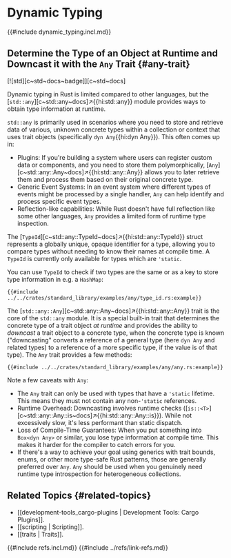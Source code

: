 # Dynamic Typing

{{#include dynamic_typing.incl.md}}

## Determine the Type of an Object at Runtime and Downcast it with the `Any` Trait {#any-trait}

[![std][c~std~docs~badge]][c~std~docs]

Dynamic typing in Rust is limited compared to other languages, but the [`std::any`][c~std::any~docs]↗{{hi:std::any}} module provides ways to obtain type information at runtime.

`std::any` is primarily used in scenarios where you need to store and retrieve data of various, unknown concrete types within a collection or context that uses trait objects (specifically `dyn Any`{{hi:dyn Any}}). This often comes up in:

- Plugins: If you're building a system where users can register custom data or components, and you need to store them polymorphically, [`Any`][c~std::any::Any~docs]↗{{hi:std::any::Any}} allows you to later retrieve them and process them based on their original concrete type.
- Generic Event Systems: In an event system where different types of events might be processed by a single handler, `Any` can help identify and process specific event types.
- Reflection-like capabilities: While Rust doesn't have full reflection like some other languages, `Any` provides a limited form of runtime type inspection.

The [`TypeId`][c~std::any::TypeId~docs]↗{{hi:std::any::TypeId}} struct represents a globally unique, opaque identifier for a type, allowing you to compare types without needing to know their names at compile time. A `TypeId` is currently only available for types which are `'static`.

You can use `TypeId` to check if two types are the same or as a key to store type information in e.g. a `HashMap`:

```rust,editable
{{#include ../../crates/standard_library/examples/any/type_id.rs:example}}
```

The [`std::any::Any`][c~std::any::Any~docs]↗{{hi:std::any::Any}} trait is the core of the `std::any` module. It is a special built-in trait that determines the concrete type of a trait object _at runtime_ and provides the ability to _downcast_ a trait object to a concrete type, when the concrete type is known ("downcasting" converts a reference of a general type (here `dyn Any` and related types) to a reference of a more specific type, if the value is of that type). The `Any` trait provides a few methods:

```rust,editable
{{#include ../../crates/standard_library/examples/any/any.rs:example}}
```

Note a few caveats with `Any`:

- The `Any` trait can only be used with types that have a `'static` lifetime. This means they must not contain any non-`'static` references.
- Runtime Overhead: Downcasting involves runtime checks ([`is::<T>`][c~std::any::Any::is~docs]↗{{hi:std::any::Any::is}}). While not excessively slow, it's less performant than static dispatch.
- Loss of Compile-Time Guarantees: When you put something into `Box<dyn Any>` or similar, you lose type information at compile time. This makes it harder for the compiler to catch errors for you.
- If there's a way to achieve your goal using generics with trait bounds, enums, or other more type-safe Rust patterns, those are generally preferred over `Any`. `Any` should be used when you genuinely need runtime type introspection for heterogeneous collections.

## Related Topics {#related-topics}

- [[development-tools_cargo-plugins | Development Tools: Cargo Plugins]].
- [[scripting | Scripting]].
- [[traits | Traits]].

{{#include refs.incl.md}}
{{#include ../refs/link-refs.md}}

<div class="hidden">
</div>
